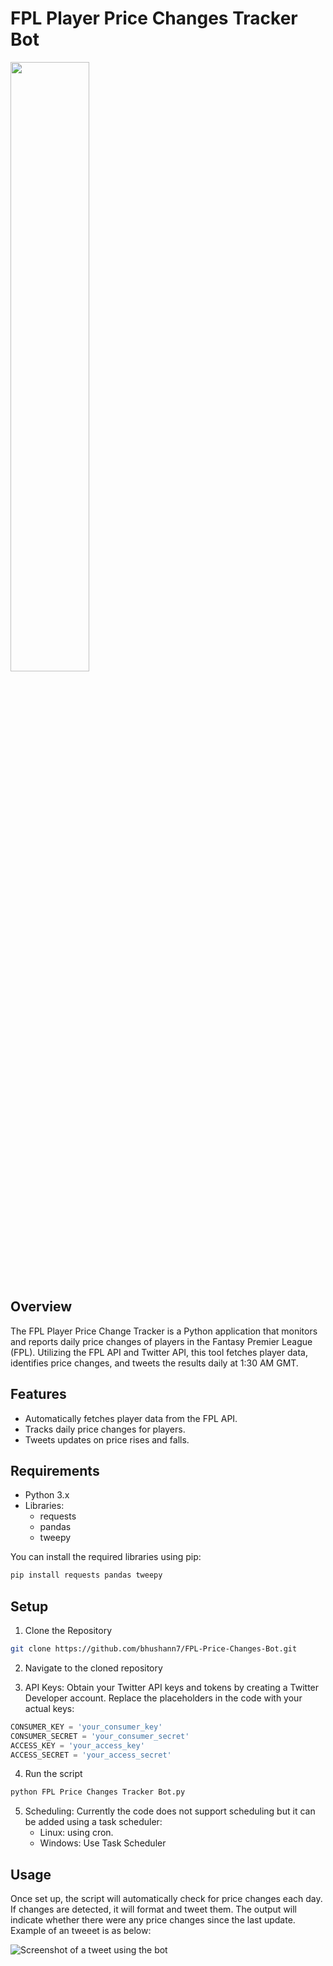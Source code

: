 #  FPL Player Price Changes Tracker Bot



<img src="https://github.com/bhushann7/FPL-Price-Changes-Bot/blob/main/FPL%20X%20logo.jpg?raw=true" width=50% height=50%>

## Overview
The FPL Player Price Change Tracker is a Python application that monitors and reports daily price changes of players in the Fantasy Premier League (FPL). Utilizing the FPL API and Twitter API, this tool fetches player data, identifies price changes, and tweets the results daily at 1:30 AM GMT.

## Features
- Automatically fetches player data from the FPL API.
- Tracks daily price changes for players.
- Tweets updates on price rises and falls.

## Requirements
- Python 3.x
- Libraries:
  - requests
  - pandas
  - tweepy

You can install the required libraries using pip:

```bash
pip install requests pandas tweepy
```

## Setup

1) Clone the Repository

```bash
git clone https://github.com/bhushann7/FPL-Price-Changes-Bot.git
```

2) Navigate to the cloned repository

3) API Keys:
Obtain your Twitter API keys and tokens by creating a Twitter Developer account. Replace the placeholders in the code with your actual keys:

```python
CONSUMER_KEY = 'your_consumer_key'
CONSUMER_SECRET = 'your_consumer_secret'
ACCESS_KEY = 'your_access_key'
ACCESS_SECRET = 'your_access_secret'
```

4) Run the script

```bash
python FPL Price Changes Tracker Bot.py
```

5) Scheduling:
    Currently the code does not support scheduling but it can be added using a task scheduler:
    - Linux: using cron.
    - Windows: Use Task Scheduler

## Usage
Once set up, the script will automatically check for price changes each day. If changes are detected, it will format and tweet them. The output will indicate whether there were any price changes since the last update. Example of an tweeet is as below:

![Screenshot of a tweet using the bot](https://github.com/bhushann7/FPL-Price-Changes-Bot/blob/main/Twitter%20post%20screenshot.png?raw=true)

